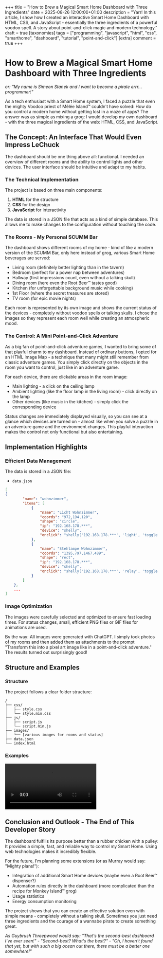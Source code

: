 +++
title = "How to Brew a Magical Smart Home Dashboard with Three Ingredients"
date = 2025-08-26 12:00:00+01:00
description = "Yarr! In this article, I show how I created an interactive Smart Home Dashboard with HTML, CSS, and JavaScript - essentially the three ingredients of a powerful voodoo spell. A story about point-and-click magic and modern technology."
draft = true
[taxonomies]
tags = ["programming", "javascript", "html", "css", "smarthome", "dashboard", "tutorial", "point-and-click"] 
[extra]
comment = true
+++

# How to Brew a Magical Smart Home Dashboard with Three Ingredients
*or: "My name is Simeon Stanek and I want to become a pirate errr... programmer!"*

As a tech enthusiast with a Smart Home system, I faced a puzzle that even the mighty Voodoo priest of Mêlée Island™ couldn't have solved: How do you control a modern home without getting lost in a maze of apps? The answer was as simple as mixing a grog: I would develop my own dashboard - with the three magical ingredients of the web: HTML, CSS, and JavaScript.

## The Concept: An Interface That Would Even Impress LeChuck
The dashboard should be one thing above all: functional. I needed an overview of different rooms and the ability to control lights and other devices. The user interface should be intuitive and adapt to my habits.

### The Technical Implementation
The project is based on three main components:

1. **HTML** for the structure
2. **CSS** for the design
3. **JavaScript** for interactivity

The data is stored in a JSON file that acts as a kind of simple database. This allows me to make changes to the configuration without touching the code.

### The Rooms - My Personal SCUMM Bar
The dashboard shows different rooms of my home - kind of like a modern version of the SCUMM Bar, only here instead of grog, various Smart Home beverages are served:

- Living room (definitely better lighting than in the tavern)
- Bedroom (perfect for a power nap between adventures)
- Hallway (first impressions count, even without a talking skull)
- Dining room (here even the Root Beer™ tastes good)
- Kitchen (for unforgettable background music while cooking)
- 1st Floor (where the secret treasures are stored)
- TV room (for epic movie nights)

Each room is represented by its own image and shows the current status of the devices - completely without voodoo spells or talking skulls. I chose the images so they represent each room well while creating an atmospheric mood.

### The Control: A Mini Point-and-Click Adventure
As a big fan of point-and-click adventure games, I wanted to bring some of that playful charm to my dashboard. Instead of ordinary buttons, I opted for an HTML Image Map - a technique that many might still remember from classic adventure games. You simply click directly on the objects in the room you want to control, just like in an adventure game.

For each device, there are clickable areas in the room image:

- Main lighting - a click on the ceiling lamp
- Ambient lighting (like the floor lamp in the living room) - click directly on the lamp
- Other devices (like music in the kitchen) - simply click the corresponding device

Status changes are immediately displayed visually, so you can see at a glance which devices are turned on - almost like when you solve a puzzle in an adventure game and the environment changes. This playful interaction makes the control not only functional but also entertaining.

## Implementation Highlights

### Efficient Data Management
The data is stored in a JSON file:
- `data.json`

```json
[
{
        "name": "wohnzimmer",
        "items": [
            {
                "name": "Licht Wohnzimmer",
                "coords": "972,194,120",
                "shape": "circle",
                "ip": "192.168.178.***",
                "device": "shelly",
                "onclick": "shelly('192.168.178.***', 'light', 'toggle')"
            },
            {
                "name": "Stehlampe Wohnzimmer",
                "coords": "1395,797,1467,489",
                "shape": "rect",
                "ip": "192.168.178.***",
                "device": "shelly",
                "onclick": "shelly('192.168.178.***', 'relay', 'toggle')"
            }
        ]
    },
    ...
]
```

### Image Optimization
The images were carefully selected and optimized to ensure fast loading times. For status changes, small, efficient PNG files or GIF files for animations are used.

By the way: All images were generated with ChatGPT. I simply took photos of my rooms and then added them as attachments to the prompt "Transform this into a pixel art image like in a point-and-click adventure." The results turned out surprisingly good!

## Structure and Examples

### Structure

The project follows a clear folder structure:

```
/
├── css/
│   ├── style.css
│   └── style.min.css
├── js/
│   ├── script.js
│   └── script.min.js
├── images/
│   └── [various images for rooms and status]
├── data.json
└── index.html
```

### Examples    

<video controls style="max-width: 100%; height: auto;">
  <source src="images/clip.mp4" type="video/mp4">
  Your browser does not support the video tag.
</video>

## Conclusion and Outlook - The End of This Developer Story
The dashboard fulfills its purpose better than a rubber chicken with a pulley: It provides a simple, fast, and reliable way to control my Smart Home. Using web technologies makes it incredibly flexible.

For the future, I'm planning some extensions (or as Murray would say: "Mighty plans!"):
- Integration of additional Smart Home devices (maybe even a Root Beer™ dispenser?)
- Automation rules directly in the dashboard (more complicated than the recipe for Monkey Island™ grog)
- Usage statistics
- Energy consumption monitoring

The project shows that you can create an effective solution even with simple means - completely without a talking skull. Sometimes you just need three ingredients and the courage of a wannabe pirate to create something great.

*As Guybrush Threepwood would say: "That's the second-best dashboard I've ever seen!" - "Second-best? What's the best?" - "Oh, I haven't found that yet, but with such a big ocean out there, there must be a better one somewhere!"*